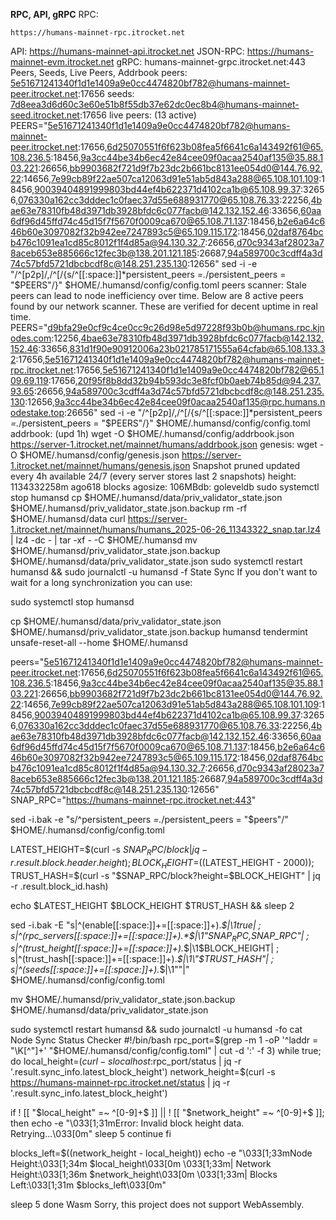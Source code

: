 **RPC, API, gRPC**
RPC:
```
https://humans-mainnet-rpc.itrocket.net
```
API:
https://humans-mainnet-api.itrocket.net
JSON-RPC:
https://humans-mainnet-evm.itrocket.net
gRPC:
humans-mainnet-grpc.itrocket.net:443
Peers, Seeds, Live Peers, Addrbook
peers:
5e51671241340f1d1e1409a9e0cc4474820bf782@humans-mainnet-peer.itrocket.net:17656
seeds:
7d8eea3d6d60c3e60e51b8f55db37e62dc0ec8b4@humans-mainnet-seed.itrocket.net:17656
live peers: (13 active)
PEERS="5e51671241340f1d1e1409a9e0cc4474820bf782@humans-mainnet-peer.itrocket.net:17656,6d25070551f6f623b08fea5f6641c6a143492f61@65.108.236.5:18456,9a3cc44be34b6ec42e84cee09f0acaa2540af135@35.88.103.221:26656,bb9903682f721d9f7b23dc2b661bc8131ee054d0@144.76.92.22:14656,7e99cb89f22ae507ca12063d91e51ab5d843a288@65.108.101.109:18456,90039404891999803bd44ef4b622371d4102ca1b@65.108.99.37:32656,076330a162cc3dddec1c0faec37d55e688931770@65.108.76.33:22256,4bae63e78310fb48d3971db3928bfdc6c077facb@142.132.152.46:33656,60aa6df96d45ffd74c45d15f7f5670f0009ca670@65.108.71.137:18456,b2e6a64c646b60e3097082f32b942ee7247893c5@65.109.115.172:18456,02daf8764bcb476c1091ea1cd85c8012f1f4d85a@94.130.32.7:26656,d70c9343af28023a78aceb653e885666c12fec3b@138.201.121.185:26687,94a589700c3cdff4a3d74c57bfd5721dbcbcdf8c@148.251.235.130:12656"
sed -i -e "/^\[p2p\]/,/^\[/{s/^[[:space:]]*persistent_peers *=.*/persistent_peers = \"$PEERS\"/}" $HOME/.humansd/config/config.toml
peers scanner:
Stale peers can lead to node inefficiency over time. Below are 8 active peers found by our network scanner. These are verified for decent uptime in real time.
PEERS="d9bfa29e0cf9c4ce0cc9c26d98e5d97228f93b0b@humans.rpc.kjnodes.com:12256,4bae63e78310fb48d3971db3928bfdc6c077facb@142.132.152.46:33656,831d1f90e90912006a23b021785171555a64cfab@65.108.133.32:17656,5e51671241340f1d1e1409a9e0cc4474820bf782@humans-mainnet-rpc.itrocket.net:17656,5e51671241340f1d1e1409a9e0cc4474820bf782@65.109.69.119:17656,20f95f8b8dd32b94b593dc3e8fcf0b0aeb74b85d@94.237.93.65:26656,94a589700c3cdff4a3d74c57bfd5721dbcbcdf8c@148.251.235.130:12656,9a3cc44be34b6ec42e84cee09f0acaa2540af135@rpc.humans.nodestake.top:26656"
sed -i -e "/^\[p2p\]/,/^\[/{s/^[[:space:]]*persistent_peers *=.*/persistent_peers = \"$PEERS\"/}" $HOME/.humansd/config/config.toml
addrbook: (upd 1h)
wget -O $HOME/.humansd/config/addrbook.json https://server-1.itrocket.net/mainnet/humans/addrbook.json
genesis:
wget -O $HOME/.humansd/config/genesis.json https://server-1.itrocket.net/mainnet/humans/genesis.json
Snapshot
pruned
updated every 4h  available 24/7 (every server stores last 2 snapshots)
height: 1134332258m ago618 blocks agosize: 106MBdb: goleveldb
sudo systemctl stop humansd
cp $HOME/.humansd/data/priv_validator_state.json $HOME/.humansd/priv_validator_state.json.backup
rm -rf $HOME/.humansd/data
curl https://server-1.itrocket.net/mainnet/humans/humans_2025-06-26_11343322_snap.tar.lz4 | lz4 -dc - | tar -xf - -C $HOME/.humansd
mv $HOME/.humansd/priv_validator_state.json.backup $HOME/.humansd/data/priv_validator_state.json
sudo systemctl restart humansd && sudo journalctl -u humansd -f
State Sync
If you don't want to wait for a long synchronization you can use:

sudo systemctl stop humansd

cp $HOME/.humansd/data/priv_validator_state.json $HOME/.humansd/priv_validator_state.json.backup
humansd tendermint unsafe-reset-all --home $HOME/.humansd

peers="5e51671241340f1d1e1409a9e0cc4474820bf782@humans-mainnet-peer.itrocket.net:17656,6d25070551f6f623b08fea5f6641c6a143492f61@65.108.236.5:18456,9a3cc44be34b6ec42e84cee09f0acaa2540af135@35.88.103.221:26656,bb9903682f721d9f7b23dc2b661bc8131ee054d0@144.76.92.22:14656,7e99cb89f22ae507ca12063d91e51ab5d843a288@65.108.101.109:18456,90039404891999803bd44ef4b622371d4102ca1b@65.108.99.37:32656,076330a162cc3dddec1c0faec37d55e688931770@65.108.76.33:22256,4bae63e78310fb48d3971db3928bfdc6c077facb@142.132.152.46:33656,60aa6df96d45ffd74c45d15f7f5670f0009ca670@65.108.71.137:18456,b2e6a64c646b60e3097082f32b942ee7247893c5@65.109.115.172:18456,02daf8764bcb476c1091ea1cd85c8012f1f4d85a@94.130.32.7:26656,d70c9343af28023a78aceb653e885666c12fec3b@138.201.121.185:26687,94a589700c3cdff4a3d74c57bfd5721dbcbcdf8c@148.251.235.130:12656"  
SNAP_RPC="https://humans-mainnet-rpc.itrocket.net:443"

sed -i.bak -e "s/^persistent_peers *=.*/persistent_peers = \"$peers\"/" $HOME/.humansd/config/config.toml 

LATEST_HEIGHT=$(curl -s $SNAP_RPC/block | jq -r .result.block.header.height);
BLOCK_HEIGHT=$((LATEST_HEIGHT - 2000));
TRUST_HASH=$(curl -s "$SNAP_RPC/block?height=$BLOCK_HEIGHT" | jq -r .result.block_id.hash) 

echo $LATEST_HEIGHT $BLOCK_HEIGHT $TRUST_HASH && sleep 2

sed -i.bak -E "s|^(enable[[:space:]]+=[[:space:]]+).*$|\1true| ;
s|^(rpc_servers[[:space:]]+=[[:space:]]+).*$|\1\"$SNAP_RPC,$SNAP_RPC\"| ;
s|^(trust_height[[:space:]]+=[[:space:]]+).*$|\1$BLOCK_HEIGHT| ;
s|^(trust_hash[[:space:]]+=[[:space:]]+).*$|\1\"$TRUST_HASH\"| ;
s|^(seeds[[:space:]]+=[[:space:]]+).*$|\1\"\"|" $HOME/.humansd/config/config.toml

mv $HOME/.humansd/priv_validator_state.json.backup $HOME/.humansd/data/priv_validator_state.json

sudo systemctl restart humansd && sudo journalctl -u humansd -fo cat
Node Sync Status Checker
#!/bin/bash
rpc_port=$(grep -m 1 -oP '^laddr = "\K[^"]+' "$HOME/.humansd/config/config.toml" | cut -d ':' -f 3)
while true; do
  local_height=$(curl -s localhost:$rpc_port/status | jq -r '.result.sync_info.latest_block_height')
  network_height=$(curl -s https://humans-mainnet-rpc.itrocket.net/status | jq -r '.result.sync_info.latest_block_height')

  if ! [[ "$local_height" =~ ^[0-9]+$ ]] || ! [[ "$network_height" =~ ^[0-9]+$ ]]; then
    echo -e "\033[1;31mError: Invalid block height data. Retrying...\033[0m"
    sleep 5
    continue
  fi

  blocks_left=$((network_height - local_height))
  echo -e "\033[1;33mNode Height:\033[1;34m $local_height\033[0m \033[1;33m| Network Height:\033[1;36m $network_height\033[0m \033[1;33m| Blocks Left:\033[1;31m $blocks_left\033[0m"

  sleep 5
done
Wasm
Sorry, this project does not support WebAssembly.
